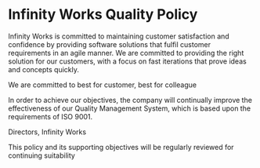 # Infinity Works Quality Policy


Infinity Works is committed to maintaining customer satisfaction and confidence by providing software solutions that fulfil customer requirements in an agile manner. We are committed to providing the right solution for our customers, with a focus on fast iterations that prove ideas and concepts quickly.

We are committed to best for customer, best for colleague

In order to achieve our objectives, the company will continually improve the effectiveness of our Quality Management System, which is based upon the requirements of ISO 9001.

Directors,
Infinity Works

This policy and its supporting objectives will be regularly reviewed for continuing suitability
